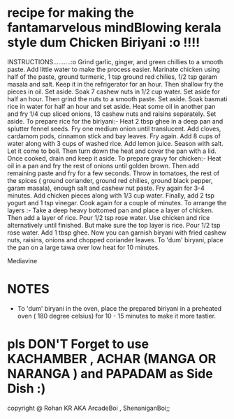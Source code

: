# recipe for making the fantamarvelous mindBlowing kerala style dum Chicken Biriyani :o !!!!
INSTRUCTIONS..........:o
Grind garlic, ginger, and green chillies to a smooth paste. Add little water to make the process easier. Marinate chicken using half of the paste, ground turmeric, 1 tsp ground red chilies, 1/2 tsp garam masala and salt. Keep it in the refrigerator for an hour. Then shallow fry the pieces in oil. Set aside.
Soak 7 cashew nuts in 1/2 cup water. Set aside for half an hour. Then grind the nuts to a smooth paste. Set aside.
Soak basmati rice in water for half an hour and set aside.
Heat some oil in another pan and fry 1/4 cup sliced onions, 13 cashew nuts and raisins separately. Set aside.
To prepare rice for the biriyani:-
Heat 2 tbsp ghee in a deep pan and splutter fennel seeds. Fry one medium onion until translucent. Add cloves, cardamom pods, cinnamon stick and bay leaves. Fry again. Add 8 cups of water along with 3 cups of washed rice. Add lemon juice. Season with salt. Let it come to boil. Then turn down the heat and cover the pan with a lid. Once cooked, drain and keep it aside.
To prepare gravy for chicken:-
Heat oil in a pan and fry the rest of onions until golden brown. Then add remaining paste and fry for a few seconds. Throw in tomatoes, the rest of the spices ( ground coriander, ground red chilies, ground black pepper, garam masala), enough salt and cashew nut paste. Fry again for 3-4 minutes. Add chicken pieces along with 1/3 cup water. Finally, add 2 tsp yogurt and 1 tsp vinegar. Cook again for a couple of minutes.
To arrange the layers :-
Take a deep heavy bottomed pan and place a layer of chicken. Then add a layer of rice. Pour 1/2 tsp rose water. Use chicken and rice alternatively until finished. But make sure the top layer is rice. Pour 1/2 tsp rose water. Add 1 tbsp ghee.
Now you can garnish biryani with fried cashew nuts, raisins, onions and chopped coriander leaves.
To 'dum' biryani, place the pan on a large tawa over low heat for 10 minutes.


Mediavine
# NOTES
- To 'dum' biryani in the oven, place the prepared biriyani in a preheated oven ( 180 degree celsius) for 10 - 15 minutes to make it more tastier. 

# pls DON'T Forget to use KACHAMBER , ACHAR (MANGA OR NARANGA ) and PAPADAM as Side Dish :)


copyright @ Rohan KR AKA ArcadeBoi , ShenaniganBoi;;